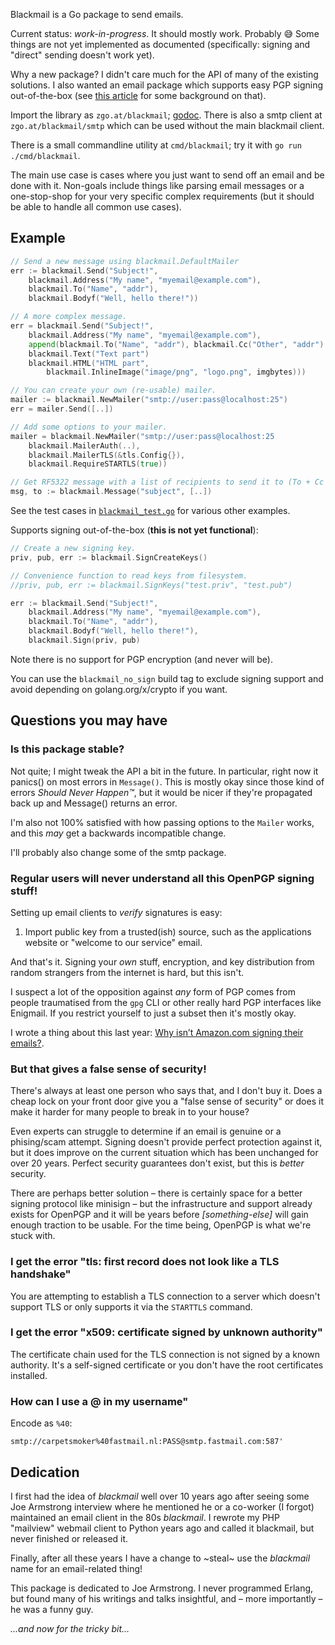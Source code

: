 Blackmail is a Go package to send emails.

Current status: *work-in-progress*. It should mostly work. Probably 😅 Some
things are not yet implemented as documented (specifically: signing and "direct"
sending doesn't work yet).

Why a new package? I didn't care much for the API of many of the existing
solutions. I also wanted an email package which supports easy PGP signing
out-of-the-box (see [this article][sign] for some background on that).

Import the library as `zgo.at/blackmail`; [godoc][godoc]. There is also a smtp
client at `zgo.at/blackmail/smtp` which can be used without the main blackmail
client.

There is a small commandline utility at `cmd/blackmail`; try it with `go run
./cmd/blackmail`.

The main use case is cases where you just want to send off an email and be done
with it. Non-goals include things like parsing email messages or a one-stop-shop
for your very specific complex requirements (but it should be able to handle all
common use cases).

[godoc]: https://pkg.go.dev/zgo.at/blackmail
[sign]: https://www.arp242.net/signing-emails.html

Example
-------

```go
// Send a new message using blackmail.DefaultMailer
err := blackmail.Send("Subject!",
    blackmail.Address("My name", "myemail@example.com"),
    blackmail.To("Name", "addr"),
    blackmail.Bodyf("Well, hello there!"))

// A more complex message.
err = blackmail.Send("Subject!",
    blackmail.Address("My name", "myemail@example.com"),
    append(blackmail.To("Name", "addr"), blackmail.Cc("Other", "addr")...),
    blackmail.Text("Text part")
    blackmail.HTML("HTML part",
        blackmail.InlineImage("image/png", "logo.png", imgbytes)))

// You can create your own (re-usable) mailer.
mailer := blackmail.NewMailer("smtp://user:pass@localhost:25")
err = mailer.Send([..])

// Add some options to your mailer.
mailer = blackmail.NewMailer("smtp://user:pass@localhost:25
    blackmail.MailerAuth(..),
    blackmail.MailerTLS(&tls.Config{}),
    blackmail.RequireSTARTLS(true))

// Get RF5322 message with a list of recipients to send it to (To + Cc + Bcc).
msg, to := blackmail.Message("subject", [..])
```

See the test cases in [`blackmail_test.go`](/blackmail_test.go#L21) for various
other examples.

Supports signing out-of-the-box (**this is not yet functional**):

```go
// Create a new signing key.
priv, pub, err := blackmail.SignCreateKeys()

// Convenience function to read keys from filesystem.
//priv, pub, err := blackmail.SignKeys("test.priv", "test.pub")

err := blackmail.Send("Subject!",
    blackmail.Address("My name", "myemail@example.com"),
    blackmail.To("Name", "addr"),
    blackmail.Bodyf("Well, hello there!"),
    blackmail.Sign(priv, pub)
```

Note there is no support for PGP encryption (and never will be).

You can use the `blackmail_no_sign` build tag to exclude signing support and
avoid depending on golang.org/x/crypto if you want.


Questions you may have 
----------------------

### Is this package stable?

Not quite; I might tweak the API a bit in the future. In particular, right now
it panics() on most errors in `Message()`. This is mostly okay since those kind
of errors *Should Never Happen™*, but it would be nicer if they're propagated
back up and Message() returns an error.

I'm also not 100% satisfied with how passing options to the `Mailer` works, and
this *may* get a backwards incompatible change.

I'll probably also change some of the smtp package.

### Regular users will never understand all this OpenPGP signing stuff!

Setting up email clients to *verify* signatures is easy:

1. Import public key from a trusted(ish) source, such as the applications
   website or "welcome to our service" email.

And that's it. Signing your *own* stuff, encryption, and key distribution from
random strangers from the internet is hard, but this isn't.

I suspect a lot of the opposition against *any* form of PGP comes from people
traumatised from the `gpg` CLI or other really hard PGP interfaces like
Enigmail. If you restrict yourself to just a subset then it's mostly okay.

I wrote a thing about this last year: [Why isn’t Amazon.com signing their
emails?][sign].

### But that gives a false sense of security!

There's always at least one person who says that, and I don't buy it. Does a
cheap lock on your front door give you a "false sense of security" or does it
make it harder for many people to break in to your house?

Even experts can struggle to determine if an email is genuine or a phising/scam
attempt. Signing doesn't provide perfect protection against it, but it does
improve on the current situation which has been unchanged for over 20 years.
Perfect security guarantees don't exist, but this is *better* security.

There are perhaps better solution – there is certainly space for a better
signing protocol like minisign – but the infrastructure and support already
exists for OpenPGP and it will be years before *[something-else]* will gain
enough traction to be usable. For the time being, OpenPGP is what we're stuck
with.

### I get the error "tls: first record does not look like a TLS handshake"

You are attempting to establish a TLS connection to a server which doesn't
support TLS or only supports it via the `STARTTLS` command.

### I get the error "x509: certificate signed by unknown authority"

The certificate chain used for the TLS connection is not signed by a known
authority. It's a self-signed certificate or you don't have the root
certificates installed.

### How can I use a @ in my username"

Encode as `%40`:

    smtp://carpetsmoker%40fastmail.nl:PASS@smtp.fastmail.com:587'


Dedication
----------

I first had the idea of *blackmail* well over 10 years ago after seeing some Joe
Armstrong interview where he mentioned he or a co-worker (I forgot) maintained
an email client in the 80s *blackmail*. I rewrote my PHP "mailview" webmail
client to Python years ago and called it blackmail, but never finished or
released it.

Finally, after all these years I have a change to ~steal~ use the *blackmail*
name for an email-related thing!

This package is dedicated to Joe Armstrong. I never programmed Erlang, but found
many of his writings and talks insightful, and – more importantly – he was a
funny guy.

*…and now for the tricky bit…*


